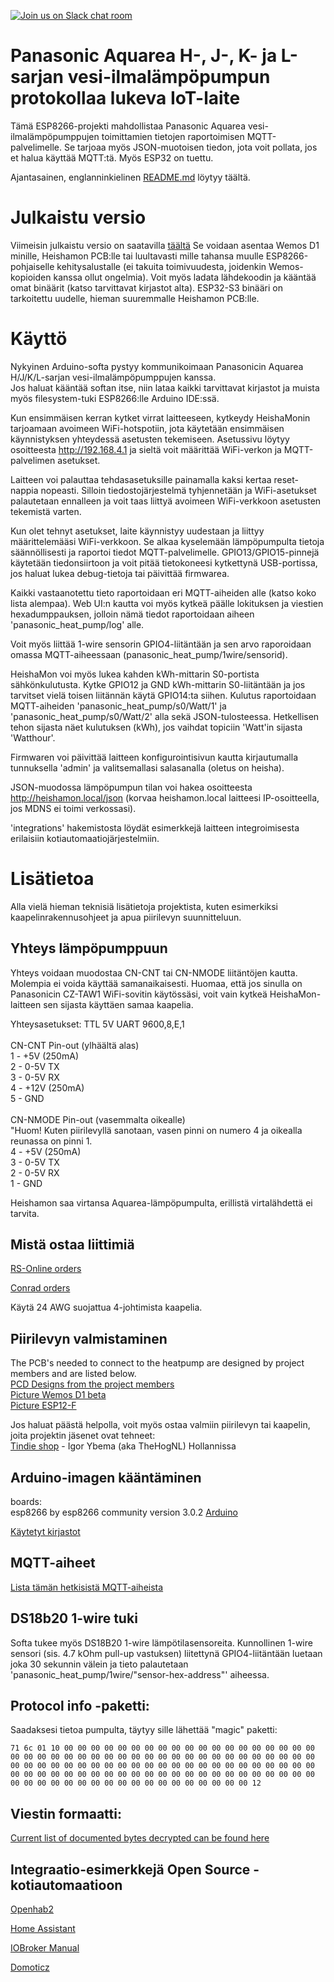 [![Join us on Slack chat room](https://img.shields.io/badge/Slack-Join%20the%20chat%20room-orange)](https://join.slack.com/t/panasonic-wemos/shared_invite/enQtODg2MDY0NjE1OTI3LTgzYjkwMzIwNTAwZTMyYzgwNDQ1Y2QxYjkwODg3NjMyN2MyM2ViMDM3Yjc3OGE3MGRiY2FkYzI4MzZiZDVkNGE)


# Panasonic Aquarea H-, J-, K- ja L-sarjan vesi-ilmalämpöpumpun protokollaa lukeva IoT-laite

Tämä ESP8266-projekti mahdollistaa Panasonic Aquarea vesi-ilmalämpöpumppujen toimittamien tietojen raportoimisen MQTT-palvelimelle. Se tarjoaa myös JSON-muotoisen tiedon, jota voit pollata, jos et halua käyttää MQTT:tä. Myös ESP32 on tuettu.

Ajantasainen, englanninkielinen [README.md](README.md) löytyy täältä.

# Julkaistu versio

Viimeisin julkaistu versio on saatavilla [täältä](https://github.com/Egyras/HeishaMon/releases) Se voidaan asentaa Wemos D1 minille, Heishamon PCB:lle tai luultavasti mille tahansa muulle ESP8266-pohjaiselle kehitysalustalle (ei takuita toimivuudesta, joidenkin Wemos-kopioiden kanssa ollut ongelmia). Voit myös ladata lähdekoodin ja kääntää omat binäärit (katso tarvittavat kirjastot alta). ESP32-S3 binääri on tarkoitettu uudelle, hieman suuremmalle Heishamon PCB:lle.

# Käyttö

Nykyinen Arduino-softa pystyy kommunikoimaan Panasonicin Aquarea H/J/K/L-sarjan vesi-ilmalämpöpumppujen kanssa. \
Jos haluat kääntää softan itse, niin lataa kaikki tarvittavat kirjastot ja muista myös filesystem-tuki ESP8266:lle Arduino IDE:ssä.

Kun ensimmäisen kerran kytket virrat laitteeseen, kytkeydy HeishaMonin tarjoamaan avoimeen WiFi-hotspotiin, jota käytetään ensimmäisen käynnistyksen yhteydessä asetusten tekemiseen. Asetussivu löytyy osoitteesta http://192.168.4.1 ja sieltä voit määrittää WiFi-verkon ja MQTT-palvelimen asetukset.

Laitteen voi palauttaa tehdasasetuksille painamalla kaksi kertaa reset-nappia nopeasti. Silloin tiedostojärjestelmä tyhjennetään ja WiFi-asetukset palautetaan ennalleen ja voit taas liittyä avoimeen WiFi-verkkoon asetusten tekemistä varten.

Kun olet tehnyt asetukset, laite käynnistyy uudestaan ja liittyy määrittelemääsi WiFi-verkkoon. Se alkaa kyselemään lämpöpumpulta tietoja säännöllisesti ja raportoi tiedot MQTT-palvelimelle. GPIO13/GPIO15-pinnejä käytetään tiedonsiirtoon ja voit pitää tietokoneesi kytkettynä USB-portissa, jos haluat lukea debug-tietoja tai päivittää firmwarea.

Kaikki vastaanotettu tieto raportoidaan eri MQTT-aiheiden alle (katso koko lista alempaa). Web UI:n kautta voi myös kytkeä päälle lokituksen ja viestien hexadumppauksen, jolloin nämä tiedot raportoidaan aiheen 'panasonic_heat_pump/log' alle.

Voit myös liittää 1-wire sensorin GPIO4-liitäntään ja sen arvo raporoidaan omassa MQTT-aiheessaan (panasonic_heat_pump/1wire/sensorid).

HeishaMon voi myös lukea kahden kWh-mittarin S0-portista sähkönkulutusta. Kytke GPIO12 ja GND kWh-mittarin S0-liitäntään ja jos tarvitset vielä toisen liitännän käytä GPIO14:ta siihen. Kulutus raportoidaan MQTT-aiheiden 'panasonic_heat_pump/s0/Watt/1' ja 'panasonic_heat_pump/s0/Watt/2' alla sekä JSON-tulosteessa. Hetkellisen tehon sijasta näet kulutuksen (kWh), jos vaihdat topiciin 'Watt'in sijasta 'Watthour'.

Firmwaren voi päivittää laitteen konfigurointisivun kautta kirjautumalla tunnuksella 'admin' ja valitsemallasi salasanalla (oletus on heisha).

JSON-muodossa lämpöpumpun tilan voi hakea osoitteesta http://heishamon.local/json (korvaa heishamon.local laitteesi IP-osoitteella, jos MDNS ei toimi verkossasi).

'integrations' hakemistosta löydät esimerkkejä laitteen integroimisesta erilaisiin kotiautomaatiojärjestelmiin.

# Lisätietoa

Alla vielä hieman teknisiä lisätietoja projektista, kuten esimerkiksi kaapelinrakennusohjeet ja apua piirilevyn suunnitteluun.

## Yhteys lämpöpumppuun

Yhteys voidaan muodostaa CN-CNT tai CN-NMODE liitäntöjen kautta. Molempia ei voida käyttää samanaikaisesti. Huomaa, että jos sinulla on Panasonicin CZ-TAW1 WiFi-sovitin käytössäsi, voit vain kytkeä HeishaMon-laitteen sen sijasta käyttäen samaa kaapelia.

Yhteysasetukset: TTL 5V UART 9600,8,E,1 \
\
CN-CNT Pin-out (ylhäältä alas) \
1 - +5V (250mA)  \
2 - 0-5V TX  \
3 - 0-5V RX  \
4 - +12V (250mA) \
5 - GND \
 \
CN-NMODE Pin-out (vasemmalta oikealle) \
"Huom! Kuten piirilevyllä sanotaan, vasen pinni on numero 4 ja oikealla reunassa on pinni 1. \
4 - +5V (250mA)  \
3 - 0-5V TX  \
2 - 0-5V RX  \
1 - GND

Heishamon saa virtansa Aquarea-lämpöpumpulta, erillistä virtalähdettä ei tarvita.

## Mistä ostaa liittimiä 
[RS-Online orders](Connectors_RSO.md)

[Conrad orders](Connectors_Conrad.md)

Käytä 24 AWG suojattua 4-johtimista kaapelia.

## Piirilevyn valmistaminen 
The PCB's needed to connect to the heatpump are designed by project members and are listed below. \
[PCD Designs from the project members](PCB_Designs.md) \
[Picture Wemos D1 beta](WEMOSD1.JPG) \
[Picture ESP12-F](NewHeishamon.JPG)

Jos haluat päästä helpolla, voit myös ostaa valmiin piirilevyn tai kaapelin, joita projektin jäsenet ovat tehneet: \
[Tindie shop](https://www.tindie.com/stores/thehognl/) - Igor Ybema (aka TheHogNL) Hollannissa


## Arduino-imagen kääntäminen 
boards: \
esp8266 by esp8266 community version 3.0.2 [Arduino](https://github.com/esp8266/Arduino/releases/tag/3.0.2)

[Käytetyt kirjastot](LIBSUSED.md)


## MQTT-aiheet 
[Lista tämän hetkisistä MQTT-aiheista](MQTT-Topics.md)

## DS18b20 1-wire tuki

Softa tukee myös DS18B20 1-wire lämpötilasensoreita. Kunnollinen 1-wire sensori (sis. 4.7 kOhm pull-up vastuksen) liitettynä GPIO4-liitäntään luetaan joka 30 sekunnin välein ja tieto palautetaan 'panasonic_heat_pump/1wire/"sensor-hex-address"' aiheessa.
 
## Protocol info -paketti:
Saadaksesi tietoa pumpulta, täytyy sille lähettää "magic" paketti:

`71 6c 01 10 00 00 00 00 00 00 00 00 00 00 00 00 00 00 00 00 00 00 00 00 00 00 00 00 00 00 00 00 00 00 00 00 00 00 00 00 00 00 00 00 00 00 00 00 00 00 00 00 00 00 00 00 00 00 00 00 00 00 00 00 00 00 00 00 00 00 00 00 00 00 00 00 00 00 00 00 00 00 00 00 00 00 00 00 00 00 00 00 00 00 00 00 00 00 00 00 00 00 00 00 00 00 00 00 00 00 12`


## Viestin formaatti: 
[Current list of documented bytes decrypted can be found here](ProtocolByteDecrypt.md)


## Integraatio-esimerkkejä Open Source -kotiautomaatioon
[Openhab2](Integrations/Openhab2)

[Home Assistant](https://github.com/Egyras/HeishaMon/tree/master/Integrations/Home%20Assistant)

[IOBroker Manual](Integrations/ioBroker_manual)

[Domoticz](Integrations/Domoticz)

